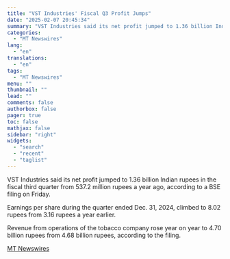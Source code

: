 ```yaml
---
title: "VST Industries' Fiscal Q3 Profit Jumps"
date: "2025-02-07 20:45:34"
summary: "VST Industries said its net profit jumped to 1.36 billion Indian rupees in the fiscal third quarter from 537.2 million rupees a year ago, according to a BSE filing on Friday. Earnings per share during the quarter ended Dec. 31, 2024, climbed to 8.02 rupees from 3.16 rupees a year..."
categories:
  - "MT Newswires"
lang:
  - "en"
translations:
  - "en"
tags:
  - "MT Newswires"
menu: ""
thumbnail: ""
lead: ""
comments: false
authorbox: false
pager: true
toc: false
mathjax: false
sidebar: "right"
widgets:
  - "search"
  - "recent"
  - "taglist"
---
```


VST Industries said its net profit jumped to 1.36 billion Indian rupees in the fiscal third quarter from 537.2 million rupees a year ago, according to a BSE filing on Friday.

Earnings per share during the quarter ended Dec. 31, 2024, climbed to 8.02 rupees from 3.16 rupees a year earlier.

Revenue from operations of the tobacco company rose year on year to 4.70 billion rupees from 4.68 billion rupees, according to the filing.

[MT Newswires](https://www.tradingview.com/news/mtnewswires.com:20250207:G2465199:0/)
